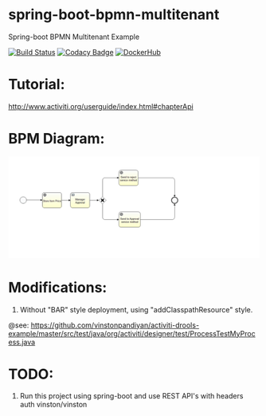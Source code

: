 # spring-boot-bpmn-multitenant
Spring-boot BPMN Multitenant Example

[![Build Status](https://travis-ci.org/vinstonpandiyan/activiti-drools-example.svg?branch=master)](https://travis-ci.org/vinstonpandiyan/activiti-drools-example.svg?branch=master) [![Codacy Badge](https://api.codacy.com/project/badge/Grade/052c959cb6ee407586280f7b01c04b09)](https://www.codacy.com/app/vinstonpandiyan/activiti-drools-example?utm_source=github.com&amp;utm_medium=referral&amp;utm_content=vinstonpandiyan/activiti-drools-example&amp;utm_campaign=Badge_Grade) [![DockerHub](https://img.shields.io/badge/docker-available-blue.svg)](https://hub.docker.com/u/vinston/)

# Tutorial: 

http://www.activiti.org/userguide/index.html#chapterApi

# BPM Diagram:

![Screenshot of "BPM Diagram"](https://raw.githubusercontent.com/vinstonpandiyan/spring-boot-bpmn-multitenant/master/src/main/resources/itemPriceApproval.bpmn20.bmp)

# Modifications:

1. Without "BAR" style deployment, using "addClasspathResource" style. 

@see: https://github.com/vinstonpandiyan/activiti-drools-example/master/src/test/java/org/activiti/designer/test/ProcessTestMyProcess.java

# TODO:

1. Run this project using spring-boot and use REST API's with headers auth vinston/vinston

